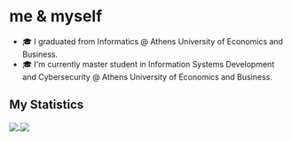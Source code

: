 # me & myself

- 🎓 I graduated from Informatics @ Athens University of Economics and Business.
- 🎓 I'm currently master student in Information Systems Development and Cybersecurity @ Athens University of Economics and Business.

## My Statistics

<a href="https://github.com/lydia-ath/me">
  <img align="center" src="https://github-readme-stats.vercel.app/api/top-langs/?username=lydia-ath&langs_count=4&title_color=FFFFFF&icon_color=FFFFFF&text_color=FFFFFF&bg_color=0D1117&hide=vhdl,html" />
</a>
<a href="https://github.com/lydia-ath/me">
  <img align="center" src="https://github-readme-stats.vercel.app/api?username=lydia-ath&show_icons=true&line_height=33&count_private=true&title_color=FFFFFF&icon_color=FFFFFF&text_color=FFFFFF&bg_color=0D1117" />
</a>
